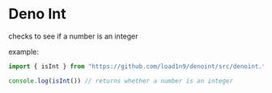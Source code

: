 # Deno Int
checks to see if a number is an integer


example:

```js
import { isInt } from "https://github.com/load1n9/denoint/src/denoint.ts"

console.log(isInt()) // returns whether a number is an integer

```